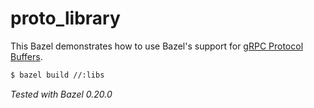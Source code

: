 # proto_library

This Bazel demonstrates how to use Bazel's support for [gRPC Protocol Buffers](https://docs.bazel.build/versions/master/be/protocol-buffer.html).

```bash
$ bazel build //:libs
```

_Tested with Bazel 0.20.0_